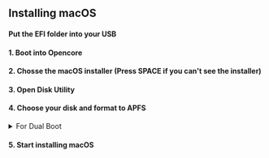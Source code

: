 ## Installing macOS

#### Put the EFI folder into your USB

#### 1. Boot into Opencore
#### 2. Chosse the macOS installer (Press SPACE if you can't see the installer)
#### 3. Open Disk Utility
#### 4. Choose your disk and format to APFS

<details><summary>For Dual Boot</summary>
<p>
  
  #### Make a new partition. (Just split it into half)
</p>
</details>

#### 5. Start installing macOS
